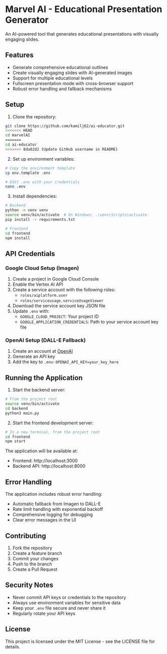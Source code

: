 # Marvel AI - Educational Presentation Generator

An AI-powered tool that generates educational presentations with visually engaging slides.

## Features

- Generate comprehensive educational outlines
- Create visually engaging slides with AI-generated images
- Support for multiple educational levels
- Fullscreen presentation mode with cross-browser support
- Robust error handling and fallback mechanisms

## Setup

1. Clone the repository:
```bash
git clone https://github.com/kamilj62/ai-educator.git
<<<<<<< HEAD
cd marvelAI
=======
cd ai-educator
>>>>>>> 8da82d2 (Update GitHub username in README)
```

2. Set up environment variables:
```bash
# Copy the environment template
cp env.template .env

# Edit .env with your credentials
nano .env
```

3. Install dependencies:
```bash
# Backend
python -m venv venv
source venv/bin/activate  # On Windows: .\venv\Scripts\activate
pip install -r requirements.txt

# Frontend
cd frontend
npm install
```

## API Credentials

### Google Cloud Setup (Imagen)
1. Create a project in Google Cloud Console
2. Enable the Vertex AI API
3. Create a service account with the following roles:
   - `roles/aiplatform.user`
   - `roles/serviceusage.serviceUsageViewer`
4. Download the service account key JSON file
5. Update `.env` with:
   - `GOOGLE_CLOUD_PROJECT`: Your project ID
   - `GOOGLE_APPLICATION_CREDENTIALS`: Path to your service account key file

### OpenAI Setup (DALL-E Fallback)
1. Create an account at [OpenAI](https://platform.openai.com)
2. Generate an API key
3. Add the key to `.env`: `OPENAI_API_KEY=your_key_here`

## Running the Application

1. Start the backend server:
```bash
# From the project root
source venv/bin/activate
cd backend
python3 main.py
```

2. Start the frontend development server:
```bash
# In a new terminal, from the project root
cd frontend
npm start
```

The application will be available at:
- Frontend: http://localhost:3000
- Backend API: http://localhost:8000

## Error Handling

The application includes robust error handling:
- Automatic fallback from Imagen to DALL-E
- Rate limit handling with exponential backoff
- Comprehensive logging for debugging
- Clear error messages in the UI

## Contributing

1. Fork the repository
2. Create a feature branch
3. Commit your changes
4. Push to the branch
5. Create a Pull Request

## Security Notes

- Never commit API keys or credentials to the repository
- Always use environment variables for sensitive data
- Keep your `.env` file secure and never share it
- Regularly rotate your API keys

## License

This project is licensed under the MIT License - see the LICENSE file for details.
